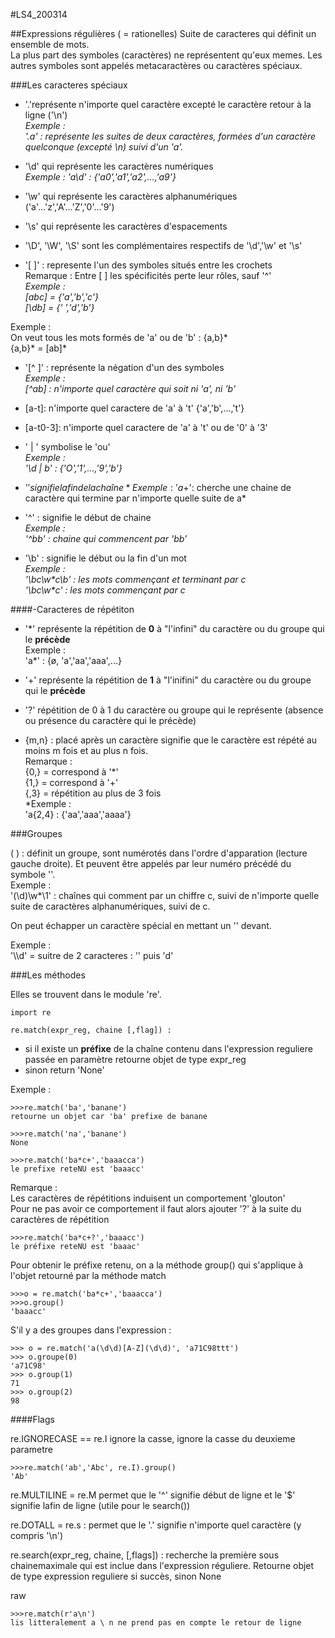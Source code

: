 #LS4_200314

##Expressions régulières ( = rationelles)
Suite de caracteres qui définit un ensemble de mots.  
La plus part des symboles (caractères) ne représentent qu'eux memes. Les autres symboles sont appelés metacaractères ou caractères spéciaux.  
  
###Les caracteres spéciaux

- '.'représente n'importe quel caractère excepté le caractère retour à la ligne ('\n')  
*Exemple :  
'.a' : représente les suites de deux caractères, formées d'un caractère quelconque (excepté \n) suivi d'un 'a'.*  

- '\d' qui représente les caractères numériques  
*Exemple :
'a\d' : {'a0','a1','a2',...,'a9'}*
- '\w' qui représente les caractères alphanumériques ('a'...'z','A'...'Z','0'...'9')
- '\s' qui représente les caractères d'espacements
- '\D', '\W', '\S' sont les complémentaires respectifs de '\d','\w' et '\s'
- '[ ]' : represente l'un des symboles situés entre les crochets  
Remarque : Entre [ ] les spécificités perte leur rôles, sauf '^'   
*Exemple :  
[abc] = {'a','b','c'}  
[\db] = {' \','d','b'}*  
  
Exemple :  
On veut tous les mots formés de 'a' ou de 'b' : {a,b}\*  
{a,b}\* = [ab]\*

- '[^ ]' : représente la négation d'un des symboles  
*Exemple :  
[^ab] : n'importe quel caractère qui soit ni 'a', ni 'b'*  

- [a-t]: n'importe quel caractere de 'a' à 't' {'a','b',...,'t'}  
- [a-t0-3]: n'importe quel caractere de 'a' à 't' ou de '0' à '3'
- ' | ' symbolise le 'ou'  
*Exemple :  
'\d | b' : {'O','1',...,'9','b'}*

- '$' signifie la fin de la chaîne  
*Exemple :  
'a+$': cherche une chaine de caractère qui termine par n'importe quelle suite de a* 
  
- '^' : signifie le début de chaine  
*Exemple :  
'^bb' : chaine qui commencent par 'bb'*
- '\b' : signifie le début ou la fin d'un mot  
*Exemple :  
'\bc\w\*c\b' : les mots commençant et terminant par c  
'\bc\w\*c' : les mots commençant par c*


  
####\-Caracteres de répétiton

- '\*' représente la répétition de **0** à  "l'infini" du caractère ou du groupe qui le **précède**     
Exemple :   
'a\*' : {ø, 'a','aa','aaa',...}   
    
- '+' représente la répétition de **1** à "l'inifini" du caractère ou du groupe qui le **précède**  
- '?' répétition de 0 à 1 du caractère ou groupe qui le représente (absence ou présence du caractère qui le précède)  

- {m,n} : placé après un caractère signifie que le caractère est répété au moins m fois et au plus n fois.  
Remarque :   
{0,} = correspond à '*'  
{1,} = correspond à '+'   
{,3} = répétition au plus de 3 fois  
*Exemple :  
'a{2,4} : {'aa','aaa','aaaa'} 
  
###Groupes

( ) : définit un groupe, sont numérotés dans l'ordre d'apparation (lecture gauche droite). Et peuvent être appelés par leur numéro précédé du symbole '\'.  
Exemple :  
'(\d)\w*\1' : chaînes qui comment par un chiffre c, suivi de n'importe quelle suite de caractères alphanumériques, suivi de c.

On peut échapper un caractère spécial en mettant un '\' devant.

Exemple :   
'\\\d' = suitre de 2 caracteres : '\' puis 'd' 

###Les méthodes

Elles se trouvent dans le module 're'.
	
	import re

	re.match(expr_reg, chaine [,flag]) :
	
 
- si il existe un **préfixe** de la chaîne contenu dans l'expression reguliere passée en paramètre  retourne objet de type expr_reg
- sinon return 'None'  
  
Exemple :

	>>>re.match('ba','banane')
	retourne un objet car 'ba' prefixe de banane
	
	>>>re.match('na','banane')
	None
	
	>>>re.match('ba*c+','baaacca')
	le prefixe reteNU est 'baaacc'
	
Remarque :   
Les caractères de répétitions induisent un comportement 'glouton'  
Pour ne pas avoir ce comportement il faut alors ajouter '?' à la suite du caractères de répétition

	>>>re.match('ba*c+?','baaacc')
	le préfixe reteNU est 'baaac'
	
Pour obtenir le préfixe retenu, on a la méthode group() qui s'applique à l'objet retourné par la méthode match

	>>>o = re.match('ba*c+','baaacca')
	>>>o.group()
	'baaacc'
	
S'il y a des groupes dans l'expression :

	>>> o = re.match('a(\d\d)[A-Z](\d\d)', 'a71C98ttt')
	>>> o.groupe(0)
	'a71C98'
	>>> o.group(1)
	71
	>>> o.group(2)
	98
	
####Flags

re.IGNORECASE == re.I  ignore la casse, ignore la casse du deuxieme parametre

	>>>re.match('ab','Abc', re.I).group()
	'Ab'
	
re.MULTILINE = re.M permet que le '^' signifie début de ligne et le '$' signifie lafin de ligne (utile pour le search())

re.DOTALL = re.s : permet que le '.' signifie n'importe quel caractère (y compris '\n')

re.search(expr_reg, chaine, [,flags])  : recherche la première sous chainemaximale qui est inclue dans l'expression réguliere. Retourne objet de type expression reguliere si succès, sinon None

raw 

	>>>re.match(r'a\n')
	lis litteralement a \ n ne prend pas en compte le retour de ligne


